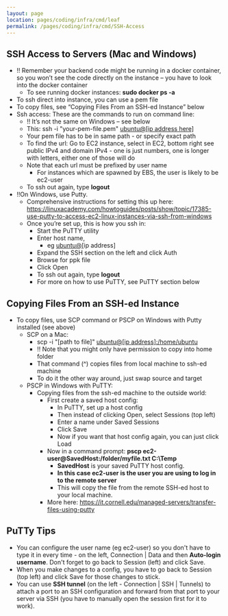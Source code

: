 ```yaml
---
layout: page
location: pages/coding/infra/cmd/leaf
permalink: /pages/coding/infra/cmd/SSH-Access
---
```

## SSH Access to Servers (Mac and Windows)

  - \!\! Remember your backend code might be running in a docker
    container, so you won’t see the code directly on the instance – you
    have to look into the docker container
      - To see running docker instances: **sudo docker ps -a**
  - To ssh direct into instance, you can use a pem file
  - To copy files, see “Copying Files From an SSH-ed Instance” below
  - Ssh access: These are the commands to run on command line:
      - \!\! It’s not the same on Windows – see below
      - This: ssh -i "your-pem-file.pem"
        [<span class="underline">ubuntu@\[ip address
        here\]</span>](mailto:ubuntu@54.229.230.165)
      - Your pem file has to be in same path - or specify exact path
      - To find the url: Go to EC2 instance, select in EC2, bottom right
        see public IPv4 and domain IPv4 - one is just numbers, one is
        longer with letters, either one of those will do
      - Note that each url must be prefixed by user name
          - For instances which are spawned by EBS, the user is likely
            to be ec2-user
      - To ssh out again, type **logout**
  - \!\!On Windows, use Putty.
      - Comprehensive instructions for setting this up here:
        [<span class="underline">https://linuxacademy.com/howtoguides/posts/show/topic/17385-use-putty-to-access-ec2-linux-instances-via-ssh-from-windows</span>](https://linuxacademy.com/howtoguides/posts/show/topic/17385-use-putty-to-access-ec2-linux-instances-via-ssh-from-windows)
      - Once you’re set up, this is how you ssh in:
          - Start the PuTTY utility
          - Enter host name,
              - eg
                [<span class="underline">ubuntu@</span>](mailto:ubuntu@34.251.102.228)\[ip
                address\]
          - Expand the SSH section on the left and click Auth
          - Browse for ppk file
          - Click Open
          - To ssh out again, type **logout**
          - For more on how to use PuTTY, see PuTTY section below

## Copying Files From an SSH-ed Instance

  - To copy files, use SCP command or PSCP on Windows with Putty
    installed (see above)
      - SCP on a Mac:
          - scp -i "\[path to file\]"
            [<span class="underline">ubuntu@\[ip
            address\]:/home/ubuntu</span>](about:blank)
          - \!\! Note that you might only have permission to copy into
            home folder
          - That command (^) copies files from local machine to ssh-ed
            machine
          - To do it the other way around, just swap source and target
      - PSCP in Windows with PuTTY:
          - Copying files from the ssh-ed machine to the outside world:
              - First create a saved host config:
                  - In PuTTY, set up a host config
                  - Then instead of clicking Open, select Sessions (top
                    left)
                  - Enter a name under Saved Sessions
                  - Click Save
                  - Now if you want that host config again, you can just
                    click Load
              - Now in a command prompt: **pscp
                ec2-user@SavedHost:/folder/myfile.txt C:\\Temp**
                  - **SavedHost** is your saved PuTTY host config.
                  - **In this case ec2-user is the user you are using to
                    log in to the remote server**
                  - This will copy the file from the remote SSH-ed host
                    to your local machine.
              - More here:
                [<span class="underline">https://it.cornell.edu/managed-servers/transfer-files-using-putty</span>](https://it.cornell.edu/managed-servers/transfer-files-using-putty)

## PuTTy Tips

- You can configure the user name (eg ec2-user) so you don't have to type it in every time - on the left, Connection | Data and then **Auto-login username**. Don't forget to go back to Session (left) and click Save.
- When you make changes to a config, you have to go back to Session (top left) and click Save for those changes to stick.
- You can use **SSH tunnel** (on the left - Connection | SSH | Tunnels) to attach a port to an SSH configuration and forward from that port to your server via SSH (you have to manually open the session first for it to work).
